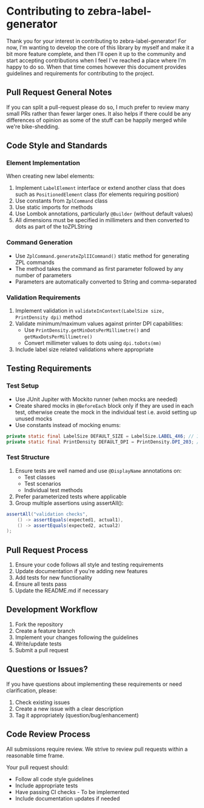 # Contributing to zebra-label-generator

Thank you for your interest in contributing to zebra-label-generator! For now, I'm wanting to develop the core of this library by myself and make it a bit more feature complete, and then I'll open it up to the community and start accepting contributions when I feel I've reached a place where I'm happy to do so. When that time comes however this document provides guidelines and requirements for contributing to the project.

## Pull Request General Notes

If you can split a pull-request please do so, I much prefer to review many small PRs rather than fewer larger ones. It also helps if there could be any differences of opinion as some of the stuff can be happily merged while we're bike-shedding.

## Code Style and Standards

### Element Implementation

When creating new label elements:

1. Implement `LabelElement` interface or extend another class that does such as `PositionedElement` class (for elements
   requiring position)
2. Use constants from `ZplCommand` class
3. Use static imports for methods
4. Use Lombok annotations, particularly `@Builder` (without default values)
5. All dimensions must be specified in millimeters and then converted to dots as part of the toZPLString

### Command Generation

- Use `ZplCommand.generateZplIICommand()` static method for generating ZPL commands
- The method takes the command as first parameter followed by any number of parameters
- Parameters are automatically converted to String and comma-separated

### Validation Requirements

1. Implement validation in `validateInContext(LabelSize size, PrintDensity dpi)` method
2. Validate minimum/maximum values against printer DPI capabilities:
    - Use `PrintDensity.getMinDotsPerMillimetre()` and `getMaxDotsPerMillimetre()`
    - Convert millimeter values to dots using `dpi.toDots(mm)`
3. Include label size related validations where appropriate

## Testing Requirements

### Test Setup

- Use JUnit Jupiter with Mockito runner (when mocks are needed)
- Create shared mocks in `@BeforeEach` block only if they are used in each test, otherwise create the mock in the
  individual test i.e. avoid setting up unused mocks
- Use constants instead of mocking enums:

```java
private static final LabelSize DEFAULT_SIZE = LabelSize.LABEL_4X6; // 101.6mm x 152.4mm
private static final PrintDensity DEFAULT_DPI = PrintDensity.DPI_203; // 8 dots per mm
```

### Test Structure

1. Ensure tests are well named and use `@DisplayName` annotations on:
    * Test classes
    * Test scenarios
    * Individual test methods
2. Prefer parameterized tests where applicable
3. Group multiple assertions using assertAll():

```java
assertAll("validation checks",
    () -> assertEquals(expected1, actual1),
    () -> assertEquals(expected2, actual2)
);
```

## Pull Request Process

1. Ensure your code follows all style and testing requirements
2. Update documentation if you're adding new features
3. Add tests for new functionality
4. Ensure all tests pass
5. Update the README.md if necessary

## Development Workflow

1. Fork the repository
2. Create a feature branch
3. Implement your changes following the guidelines
4. Write/update tests
5. Submit a pull request

## Questions or Issues?

If you have questions about implementing these requirements or need clarification, please:

1. Check existing issues
2. Create a new issue with a clear description
3. Tag it appropriately (question/bug/enhancement)

## Code Review Process

All submissions require review. We strive to review pull requests within a reasonable time frame.

Your pull request should:

* Follow all code style guidelines
* Include appropriate tests
* Have passing CI checks - To be implemented
* Include documentation updates if needed

